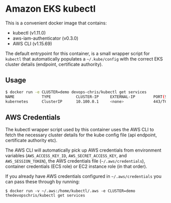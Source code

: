 # Amazon EKS kubectl

This is a convenient docker image that contains:

 - kubectl (v1.11.0)
 - aws-iam-authenticator (v0.3.0)
 - AWS CLI (v1.15.69)

The default entrypoint for this container, is a small wrapper script for `kubectl` that automatically populates a `~/.kube/config` with the correct EKS cluster details (endpoint, certificate authority).

## Usage

```bash
$ docker run -e CLUSTER=demo devops-chris/kubectl get services
NAME            TYPE           CLUSTER-IP     EXTERNAL-IP        PORT(S)          AGE
kubernetes      ClusterIP      10.100.0.1     <none>             443/TCP          57d
```

## AWS Credentials

The kubectl wrapper script used by this container uses the AWS CLI to fetch the necessary cluster details for the kube config file (api endpoint, certificate authority etc). 

The AWS CLI will automatically pick up AWS credentials from environment variables (`AWS_ACCESS_KEY_ID`, `AWS_SECRET_ACCESS_KEY`, and `AWS_SESSION_TOKEN`), the AWS credentials file (`~/.aws/credentials`), container credentials (ECS role) or EC2 instance role (in that order).

If you already have AWS credentials configured in `~/.aws/credentials` you can pass these through by running:

```
$ docker run -v ~/.aws:/home/kubectl/.aws -e CLUSTER=demo thedevopschris/kubectl get services
```

